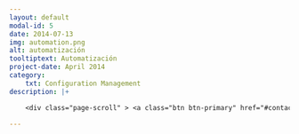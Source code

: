 ```yaml
---
layout: default
modal-id: 5
date: 2014-07-13
img: automation.png
alt: automatización
tooltiptext: Automatización
project-date: April 2014
category:
    txt: Configuration Management
description: |+

    <div class="page-scroll" > <a class="btn btn-primary" href="#contact" data-dismiss="modal" data-target="#" > Contáctanos </a></div>

---
```

